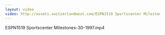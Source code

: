 ```yaml
---
layout: video
video: http://assets.switzerlandwest.com/ESPN1519 Sportscenter Milestones-30-1997.mp4
---
```

ESPN1519 Sportscenter Milestones-30-1997.mp4
